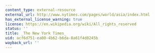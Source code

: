 ```yaml
---
content_type: external-resource
external_url: http://www.nytimes.com/pages/world/asia/index.html
has_external_license_warning: true
license: https://en.wikipedia.org/wiki/All_rights_reserved
status: ''
title: _The New York Times_
uid: acf6d751-ea00-4b62-b6da-8a61f4d0245b
wayback_url: ''
---
```

